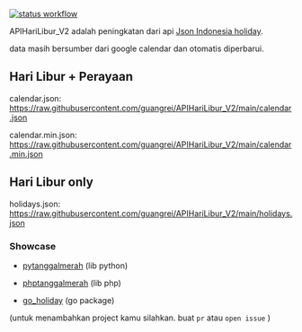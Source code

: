 [![status workflow](https://github.com/guangrei/APIHariLibur_V2/actions/workflows/python-app.yml/badge.svg)](https://github.com/guangrei/APIHariLibur_V2/actions)

APIHariLibur_V2 adalah peningkatan dari api [Json Indonesia holiday](https://github.com/guangrei/Json-Indonesia-holidays).

data masih bersumber dari google calendar dan otomatis diperbarui.

## Hari Libur + Perayaan

calendar.json: https://raw.githubusercontent.com/guangrei/APIHariLibur_V2/main/calendar.json

calendar.min.json: https://raw.githubusercontent.com/guangrei/APIHariLibur_V2/main/calendar.min.json

## Hari Libur only

holidays.json: https://raw.githubusercontent.com/guangrei/APIHariLibur_V2/main/holidays.json

### Showcase 

- [pytanggalmerah](https://github.com/guangrei/pytanggalmerah) (lib python)

- [phptanggalmerah](https://github.com/guangrei/phptanggalmerah) (lib php)

- [go_holiday](https://github.com/cirebon-dev/go_holiday) (go package)

(untuk menambahkan project kamu silahkan. buat  `pr`  atau  `open issue` )

